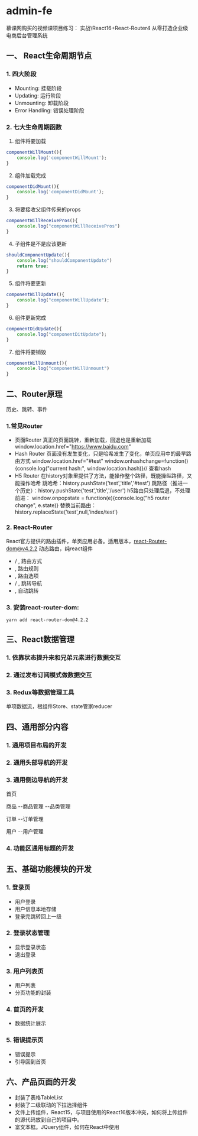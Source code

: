 # admin-fe
慕课网购买的视频课项目练习： 实战\React16+React-Router4 从零打造企业级电商后台管理系统 

## 一、 React生命周期节点

### 1. 四大阶段
+ Mounting: 挂载阶段
+ Updating: 运行阶段
+ Unmounting: 卸载阶段
+ Error Handling: 错误处理阶段

### 2. 七大生命周期函数
1. 组件将要加载
```js
componentWillMount(){
	console.log('componentWillMount');
}
```

2. 组件加载完成
```js
componentDidMount(){
	console.log('componentDidMount');
}
```

3. 将要接收父组件传来的props
```js
componentWillReceivePros(){
	console.log("componentWillReceivePros")
}
```

4. 子组件是不是应该更新
```js
shouldComponentUpdate(){
	console.log("shouldComponentUpdate")
	return true;
}
```

5. 组件将要更新
```js
componentWillUpdate(){
	console.log("componentWillUpdate");
}
```
6. 组件更新完成
```js
componentDidUpdate(){
	console.log("componentDitUpdate");
}
```

7. 组件将要销毁
```js
componentWillUnmount(){
	console.log("componentWillUnmount")
}
```

## 二、Router原理
历史、跳转、事件

### 1.常见Router
+ 页面Router
真正的页面跳转，重新加载，回退也是重新加载
window.location.href="https://www.baidu.com"
+ Hash Router
页面没有发生变化，只是哈希发生了变化，单页应用中的最早路由方式
window.location.href="#test"
window.onhashchange=function(){console.log("current hash:", window.location.hash)}// 查看hash
+ H5 Router
在history对象里提供了方法，能操作整个路径，既能操纵路径，又能操作哈希
跳哈希：history.pushState('test','title','#test')
跳路径（推进一个历史）：history.pushState('test','title','/user')
h5路由只处理后退，不处理前进：
window.onpopstate = function(e){console.log("h5 router change", e.state)}
替换当前路由：history.replaceState('test',null,'index/test')

### 2. React-Router
React官方提供的路由插件，单页应用必备。适用版本，react-Router-dom@v4.2.2
动态路由，纯react组件
+ <BrowserRouter> / <HashRouter>, 路由方式
+ <Route>, 路由规则
+ <Switch>, 路由选项
+ <Link/> / <NavLink>, 跳转导航
+ <Redirect>, 自动跳转

### 3. 安装react-router-dom:
`yarn add react-router-dom@4.2.2`

## 三、React数据管理
### 1. 依靠状态提升来和兄弟元素进行数据交互
### 2. 通过发布订阅模式做数据交互
### 3. Redux等数据管理工具
单项数据流，根组件Store、state管家reducer

## 四、通用部分内容
### 1. 通用项目布局的开发
### 2. 通用头部导航的开发
### 3. 通用侧边导航的开发
首页

商品
--商品管理
--品类管理

订单
--订单管理

用户
--用户管理
### 4. 功能区通用标题的开发

## 五、基础功能模块的开发
### 1. 登录页
+ 用户登录
+ 用户信息本地存储
+ 登录完跳转回上一级

### 2. 登录状态管理
+ 显示登录状态
+ 退出登录

### 3. 用户列表页
+ 用户列表
+ 分页功能的封装

### 4. 首页的开发
+ 数据统计展示

### 5. 错误提示页
+ 错误提示
+ 引导回到首页

## 六、产品页面的开发

+ 封装了表格TableList
+ 封装了二级联动的下拉选择组件
+ 文件上传组件，React15，与项目使用的React16版本冲突，如何将上传组件的源代码放到自己的项目中。
+ 富文本框。JQuery组件，如何在React中使用